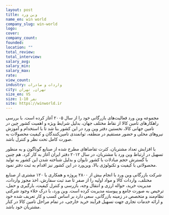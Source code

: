 ```yaml
---
layout: post
title: وین ورد
name_en: win world
company_slug: win-world
logo: 
cover: 
company_count:
founded:
location: ""
total_review: 
total_interview: 
salary_avg: 
salary_min: 
salary_max: 
rate: 
view_count: 
industry: واردات و صادرات
city: تهران, تهران
size_en: VS
size: 1-10 نفر
site: https://winworld.ir
---
```


مجموعه وین ورد فعالیت‌های بازرگانی خود را از سال ۲۰۰۵ آغاز کرده است. با بررسی راهکارهای تامین کالا از نقاط مختلف جهان، بدلیل شرایط ویژه و اهمیت کشور چین در تامین جهانی کالا، نخستین دفتر وین ورد در این کشور بنا شد تا با استخدام و آموزش نیروهای محلی و حضور مستقیم در منطقه، توانمندی تامین‌کنندگان و کیفیت محصولات به صورت کامل تحت نظر و کنترل باشد.

با افزایش تعداد مشتریان، کثرت تقاضاهای مطرح شده از صنایع گوناگون و به منظور تسهیل در ارتباط وین ورد با مشتریان، در سال ۲۰۱۲ دفتر ایران آغاز به کار کرد. هم چنین با گسترش حجم مبادلات با کشور تایوان و بدلیل شناخته شدن این کشور به تولید محصولاتی با کیفیت و تکنولوژی بالا، وین‌ورد در این کشور نیز اقدام به ثبت دفتر نمود.

شرکت بازرگانی وین ورد با انجام بیش از ۲۸۰۰ پروژه و همکاری با ۱۲۰ مشتری از صنایع مختلف، واردات کالا و مواد اولیه را از صفر تا صد ثبت سفارش، اخذ مجوز واردات، مدیریت خرید، حواله ارزی و انتقال وجه، بازرسی و کنترل کیفیت، بارگیری و حمل، ترخیص به صورت جامع و پیوسته مدیریت کرده است. وین ورد، با درک خلاء وجود شرکتی نظام‌مند و متخصص در زمینه بازرگانی، سعی دارد بر اساس کسب و کار تعریف شده خود و ارائه خدمات تجاری جهت تسهیل فرآیند خرید خارجی، در تمام مراحل تامین کالا در کنار مشتریان خود باشد.
